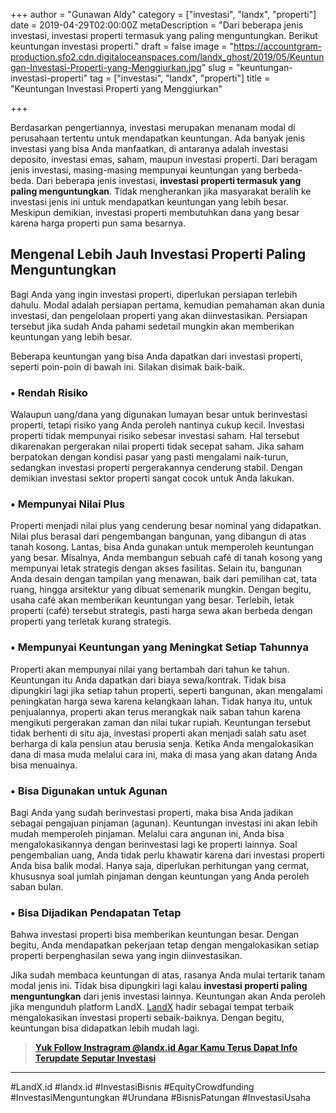 +++
author = "Gunawan Aldy"
category = ["investasi", "landx", "properti"]
date = 2019-04-29T02:00:00Z
metaDescription = "Dari beberapa jenis investasi, investasi properti termasuk yang paling menguntungkan. Berikut keuntungan investasi properti."
draft = false
image = "https://accountgram-production.sfo2.cdn.digitaloceanspaces.com/landx_ghost/2019/05/Keuntungan-Investasi-Properti-yang-Menggiurkan.jpg"
slug = "keuntungan-investasi-properti"
tag = ["investasi", "landx", "properti"]
title = "Keuntungan Investasi Properti yang Menggiurkan"

+++


Berdasarkan pengertiannya, investasi merupakan menanam modal di perusahaan tertentu untuk mendapatkan keuntungan. Ada banyak jenis investasi yang bisa Anda manfaatkan, di antaranya adalah investasi deposito, investasi emas, saham, maupun investasi properti. Dari beragam jenis investasi, masing-masing mempunyai keuntungan yang berbeda-beda. Dari beberapa jenis investasi, **investasi properti termasuk yang paling menguntungkan**. Tidak mengherankan jika masyarakat beralih ke investasi jenis ini untuk mendapatkan keuntungan yang lebih besar. Meskipun demikian, investasi properti membutuhkan dana yang besar karena harga properti pun sama besarnya.

## Mengenal Lebih Jauh Investasi Properti Paling Menguntungkan

Bagi Anda yang ingin investasi properti, diperlukan persiapan terlebih dahulu. Modal adalah persiapan pertama, kemudian pemahaman akan dunia investasi, dan pengelolaan properti yang akan diinvestasikan. Persiapan tersebut jika sudah Anda pahami sedetail mungkin akan memberikan keuntungan yang lebih besar.

Beberapa keuntungan yang bisa Anda dapatkan dari investasi properti, seperti poin-poin di bawah ini. Silakan disimak baik-baik.

### • Rendah Risiko

Walaupun uang/dana yang digunakan lumayan besar untuk berinvestasi properti, tetapi risiko yang Anda peroleh nantinya cukup kecil. Investasi properti tidak mempunyai risiko sebesar investasi saham. Hal tersebut dikarenakan pergerakan nilai properti tidak secepat saham. Jika saham berpatokan dengan kondisi pasar yang pasti mengalami naik-turun, sedangkan investasi properti pergerakannya cenderung stabil. Dengan demikian investasi sektor properti sangat cocok untuk Anda lakukan.

### • Mempunyai Nilai Plus

Properti menjadi nilai plus yang cenderung besar nominal yang didapatkan. Nilai plus berasal dari pengembangan bangunan, yang dibangun di atas tanah kosong. Lantas, bisa Anda gunakan untuk memperoleh keuntungan yang besar. Misalnya, Anda membangun sebuah café di tanah kosong yang mempunyai letak strategis dengan akses fasilitas. Selain itu, bangunan Anda desain dengan tampilan yang menawan, baik dari pemilihan cat, tata ruang, hingga arsitektur yang dibuat semenarik mungkin. Dengan begitu, usaha café akan memberikan keuntungan yang besar. Terlebih, letak properti (café) tersebut strategis, pasti harga sewa akan berbeda dengan properti yang terletak kurang strategis.

### • Mempunyai Keuntungan yang Meningkat Setiap Tahunnya

Properti akan mempunyai nilai yang bertambah dari tahun ke tahun. Keuntungan itu Anda dapatkan dari biaya sewa/kontrak. Tidak bisa dipungkiri lagi jika setiap tahun properti, seperti bangunan, akan mengalami peningkatan harga sewa karena kelangkaan lahan. Tidak hanya itu, untuk penjualannya, properti akan terus merangkak naik saban tahun karena mengikuti pergerakan zaman dan nilai tukar rupiah. Keuntungan tersebut tidak berhenti di situ aja, investasi properti akan menjadi salah satu aset berharga di kala pensiun atau berusia senja. Ketika Anda mengalokasikan dana di masa muda melalui cara ini, maka di masa yang akan datang Anda bisa menuainya.

### • Bisa Digunakan untuk Agunan

Bagi Anda yang sudah berinvestasi properti, maka bisa Anda jadikan sebagai pengajuan pinjaman (agunan). Keuntungan investasi ini akan lebih mudah memperoleh pinjaman. Melalui cara angunan ini, Anda bisa mengalokasikannya dengan berinvestasi lagi ke properti lainnya. Soal pengembalian uang, Anda tidak perlu khawatir karena dari investasi properti Anda bisa balik modal. Hanya saja, diperlukan perhitungan yang cermat, khususnya soal jumlah pinjaman dengan keuntungan yang Anda peroleh saban bulan.

### • Bisa Dijadikan Pendapatan Tetap

Bahwa investasi properti bisa memberikan keuntungan besar. Dengan begitu, Anda mendapatkan pekerjaan tetap dengan mengalokasikan setiap properti berpenghasilan sewa yang ingin diinvestasikan.

Jika sudah membaca keuntungan di atas, rasanya Anda mulai tertarik tanam modal jenis ini. Tidak bisa dipungkiri lagi kalau **investasi properti paling menguntungkan** dari jenis investasi lainnya. Keuntungan akan Anda peroleh jika mengunduh platform LandX. [LandX](https://landx.id/) hadir sebagai tempat terbaik mengalokasikan investasi properti sebaik-baiknya. Dengan begitu, keuntungan bisa didapatkan lebih mudah lagi.

> [**Yuk Follow Instragram @landx.id Agar Kamu Terus Dapat Info Terupdate Seputar Investasi**](https://instagram.com/landx.id?utm_medium=copy_link)

---

#LandX.id	#landx.id	#InvestasiBisnis	#EquityCrowdfunding	#InvestasiMenguntungkan	#Urundana	#BisnisPatungan	#InvestasiUsaha

